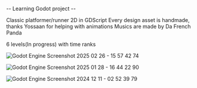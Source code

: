 -- Learning Godot project --

Classic platformer/runner 2D in GDScript
Every design asset is handmade, thanks Yossaan for helping with animations 
Musics are made by Da French Panda

6 levels(In progress) with time ranks


![Godot Engine Screenshot 2025 02 26 - 15 57 42 74](https://github.com/user-attachments/assets/19872ee8-cf63-4d4f-b5f4-acff120da725)

![Godot Engine Screenshot 2025 01 28 - 16 44 22 90](https://github.com/user-attachments/assets/02063d0e-3b7a-4bfe-ace2-1c9eac3cd70d)

![Godot Engine Screenshot 2024 12 11 - 02 52 39 79](https://github.com/user-attachments/assets/620816c1-ab07-4b49-8341-2eac9f0737e3)
